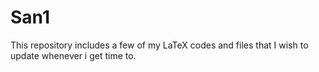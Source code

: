 # San1
This repository includes a few of my LaTeX codes and files that I wish to update whenever i get time to. 
